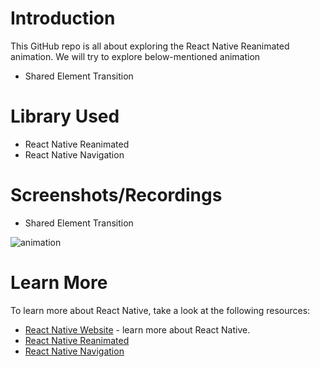 
# Introduction
This GitHub repo is all about exploring the React Native Reanimated  animation. We will try to explore below-mentioned animation
- Shared Element Transition

# Library Used 
- React Native Reanimated
- React Native Navigation


# Screenshots/Recordings
- Shared Element Transition

![animation](https://github.com/dev-rajshekhar/react-native-reanimated-example/assets/58744471/31addf77-f27a-4d94-9cd8-cda8207dd0af)

  




# Learn More

To learn more about React Native, take a look at the following resources:

- [React Native Website](https://reactnative.dev) - learn more about React Native.
- [React Native Reanimated ](https://docs.swmansion.com/react-native-reanimated/docs)
- [React Native Navigation](https://reactnavigation.org/docs/getting-started/)
 

